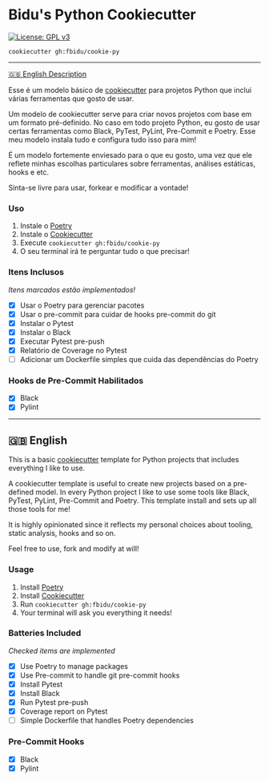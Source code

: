 # Bidu's Python Cookiecutter
[![License: GPL v3](https://img.shields.io/badge/License-GPLv3-blue.svg)](https://www.gnu.org/licenses/gpl-3.0)

<p align="center">
  
`cookiecutter gh:fbidu/cookie-py`

</p>

---

[:uk: English Description](#english)

Esse é um modelo básico de [cookiecutter](https://cookiecutter.readthedocs.io)
para projetos Python que inclui várias ferramentas que gosto de usar.

Um modelo de cookiecutter serve para criar novos projetos com base em um formato
pré-definido. No caso em todo projeto Python, eu gosto de usar certas ferramentas
como Black, PyTest, PyLint, Pre-Commit e Poetry. Esse meu modelo instala
tudo e configura tudo isso para mim!

É um modelo fortemente enviesado para o que eu gosto, uma vez que ele reflete
minhas escolhas particulares sobre ferramentas, análises estáticas, hooks e etc.

Sinta-se livre para usar, forkear e modificar a vontade!

### Uso

1. Instale o [Poetry](https://python-poetry.org/docs/#installation)
2. Instale o [Cookiecutter](https://cookiecutter.readthedocs.io/en/latest/installation.html)
3. Execute `cookiecutter gh:fbidu/cookie-py`
4. O seu terminal irá te perguntar tudo o que precisar!

### Itens Inclusos

_Itens marcados estão implementados!_

* [x] Usar o Poetry para gerenciar pacotes
* [x] Usar o pre-commit para cuidar de hooks pre-commit do git
* [x] Instalar o Pytest
* [x] Instalar o Black
* [x] Executar Pytest pre-push
* [x] Relatório de Coverage no Pytest
* [ ] Adicionar um Dockerfile simples que cuida das dependências do Poetry

### Hooks de Pre-Commit Habilitados

* [x] Black
* [x] Pylint

---

## 🇬🇧 English

This is a basic [cookiecutter](https://cookiecutter.readthedocs.io) template
for Python projects that includes everything I like to use.

A cookiecutter template is useful to create new projects based on a pre-defined
model. In every Python project I like to use some tools like Black, PyTest, PyLint, Pre-Commit and Poetry. This template install and sets up all those tools for me!

It is highly opinionated since it reflects my personal choices about tooling, 
static analysis, hooks and so on.

Feel free to use, fork and modify at will!

### Usage

1. Install [Poetry](https://python-poetry.org/docs/#installation)
2. Install [Cookiecutter](https://cookiecutter.readthedocs.io/en/latest/installation.html)
3. Run `cookiecutter gh:fbidu/cookie-py`
4. Your terminal will ask you everything it needs!

### Batteries Included

_Checked items are implemented_

* [x] Use Poetry to manage packages
* [x] Use Pre-commit to handle git pre-commit hooks
* [x] Install Pytest
* [x] Install Black
* [x] Run Pytest pre-push
* [x] Coverage report on Pytest
* [ ] Simple Dockerfile that handles Poetry dependencies

### Pre-Commit Hooks

* [x] Black
* [x] Pylint
